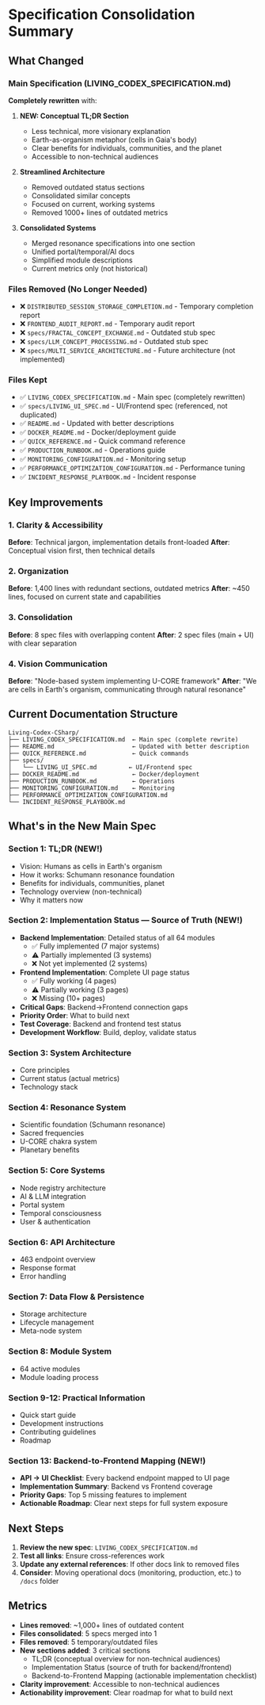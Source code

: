 # Specification Consolidation Summary

## What Changed

### Main Specification (LIVING_CODEX_SPECIFICATION.md)
**Completely rewritten** with:

1. **NEW: Conceptual TL;DR Section**
   - Less technical, more visionary explanation
   - Earth-as-organism metaphor (cells in Gaia's body)
   - Clear benefits for individuals, communities, and the planet
   - Accessible to non-technical audiences

2. **Streamlined Architecture**
   - Removed outdated status sections
   - Consolidated similar concepts
   - Focused on current, working systems
   - Removed 1000+ lines of outdated metrics

3. **Consolidated Systems**
   - Merged resonance specifications into one section
   - Unified portal/temporal/AI docs
   - Simplified module descriptions
   - Current metrics only (not historical)

### Files Removed (No Longer Needed)
- ❌ `DISTRIBUTED_SESSION_STORAGE_COMPLETION.md` - Temporary completion report
- ❌ `FRONTEND_AUDIT_REPORT.md` - Temporary audit report
- ❌ `specs/FRACTAL_CONCEPT_EXCHANGE.md` - Outdated stub spec
- ❌ `specs/LLM_CONCEPT_PROCESSING.md` - Outdated stub spec  
- ❌ `specs/MULTI_SERVICE_ARCHITECTURE.md` - Future architecture (not implemented)

### Files Kept
- ✅ `LIVING_CODEX_SPECIFICATION.md` - Main spec (completely rewritten)
- ✅ `specs/LIVING_UI_SPEC.md` - UI/Frontend spec (referenced, not duplicated)
- ✅ `README.md` - Updated with better descriptions
- ✅ `DOCKER_README.md` - Docker/deployment guide
- ✅ `QUICK_REFERENCE.md` - Quick command reference
- ✅ `PRODUCTION_RUNBOOK.md` - Operations guide
- ✅ `MONITORING_CONFIGURATION.md` - Monitoring setup
- ✅ `PERFORMANCE_OPTIMIZATION_CONFIGURATION.md` - Performance tuning
- ✅ `INCIDENT_RESPONSE_PLAYBOOK.md` - Incident response

## Key Improvements

### 1. Clarity & Accessibility
**Before**: Technical jargon, implementation details front-loaded
**After**: Conceptual vision first, then technical details

### 2. Organization
**Before**: 1,400 lines with redundant sections, outdated metrics
**After**: ~450 lines, focused on current state and capabilities

### 3. Consolidation
**Before**: 8 spec files with overlapping content
**After**: 2 spec files (main + UI) with clear separation

### 4. Vision Communication
**Before**: "Node-based system implementing U-CORE framework"
**After**: "We are cells in Earth's organism, communicating through natural resonance"

## Current Documentation Structure

```
Living-Codex-CSharp/
├── LIVING_CODEX_SPECIFICATION.md  ← Main spec (complete rewrite)
├── README.md                      ← Updated with better description
├── QUICK_REFERENCE.md             ← Quick commands
├── specs/
│   └── LIVING_UI_SPEC.md         ← UI/Frontend spec
├── DOCKER_README.md               ← Docker/deployment
├── PRODUCTION_RUNBOOK.md          ← Operations
├── MONITORING_CONFIGURATION.md    ← Monitoring
├── PERFORMANCE_OPTIMIZATION_CONFIGURATION.md
└── INCIDENT_RESPONSE_PLAYBOOK.md
```

## What's in the New Main Spec

### Section 1: TL;DR (NEW!)
- Vision: Humans as cells in Earth's organism
- How it works: Schumann resonance foundation
- Benefits for individuals, communities, planet
- Technology overview (non-technical)
- Why it matters now

### Section 2: Implementation Status — Source of Truth (NEW!)
- **Backend Implementation**: Detailed status of all 64 modules
  - ✅ Fully implemented (7 major systems)
  - ⚠️ Partially implemented (3 systems)
  - ❌ Not yet implemented (2 systems)
- **Frontend Implementation**: Complete UI page status
  - ✅ Fully working (4 pages)
  - ⚠️ Partially working (3 pages)
  - ❌ Missing (10+ pages)
- **Critical Gaps**: Backend→Frontend connection gaps
- **Priority Order**: What to build next
- **Test Coverage**: Backend and frontend test status
- **Development Workflow**: Build, deploy, validate status

### Section 3: System Architecture
- Core principles
- Current status (actual metrics)
- Technology stack

### Section 4: Resonance System
- Scientific foundation (Schumann resonance)
- Sacred frequencies
- U-CORE chakra system
- Planetary benefits

### Section 5: Core Systems
- Node registry architecture
- AI & LLM integration
- Portal system
- Temporal consciousness
- User & authentication

### Section 6: API Architecture
- 463 endpoint overview
- Response format
- Error handling

### Section 7: Data Flow & Persistence
- Storage architecture
- Lifecycle management
- Meta-node system

### Section 8: Module System
- 64 active modules
- Module loading process

### Section 9-12: Practical Information
- Quick start guide
- Development instructions
- Contributing guidelines
- Roadmap

### Section 13: Backend-to-Frontend Mapping (NEW!)
- **API → UI Checklist**: Every backend endpoint mapped to UI page
- **Implementation Summary**: Backend vs Frontend coverage
- **Priority Gaps**: Top 5 missing features to implement
- **Actionable Roadmap**: Clear next steps for full system exposure

## Next Steps

1. **Review the new spec**: `LIVING_CODEX_SPECIFICATION.md`
2. **Test all links**: Ensure cross-references work
3. **Update any external references**: If other docs link to removed files
4. **Consider**: Moving operational docs (monitoring, production, etc.) to `/docs` folder

## Metrics

- **Lines removed**: ~1,000+ lines of outdated content
- **Files consolidated**: 5 specs merged into 1
- **Files removed**: 5 temporary/outdated files
- **New sections added**: 3 critical sections
  - TL;DR (conceptual overview for non-technical audiences)
  - Implementation Status (source of truth for backend/frontend)
  - Backend-to-Frontend Mapping (actionable implementation checklist)
- **Clarity improvement**: Accessible to non-technical audiences
- **Actionability improvement**: Clear roadmap for what to build next

